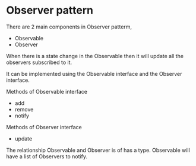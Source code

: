 # Observer pattern

There are 2 main components in Observer patterm,
- Observable
- Observer

When there is a state change in the Observable then it will update all the observers subscribed to it.

It can be implemented using the Observable interface and the Observer interface.

Methods of Observable interface
- add
- remove
- notify

Methods of Observer interface
- update

The relationship Observable and Observer is of has a type.
Observable will have a list of Observers to notify.

